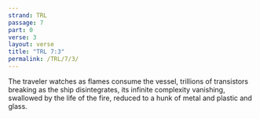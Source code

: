 ```yaml
---
strand: TRL
passage: 7
part: 0
verse: 3
layout: verse
title: "TRL 7:3"
permalink: /TRL/7/3/
---
```

The traveler watches as flames consume the vessel, trillions of transistors breaking as the ship disintegrates, its infinite complexity vanishing, swallowed by the life of the fire, reduced to a hunk of metal and plastic and glass.
